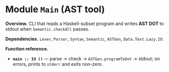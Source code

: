 # Module `Main` (AST tool)

**Overview.** CLI that reads a Haskell-subset program and writes **AST DOT** to stdout when `Semantic.checkAll` passes.

**Dependencies.** `Lexer`, `Parser`, `Syntax`, `Semantic`, `ASTGen`, `Data.Text.Lazy.IO`.

**Function reference.**
- **`main :: IO ()`** — parse → check → `ASTGen.programToDot` → stdout; on errors, prints to `stderr` and exits non-zero.
